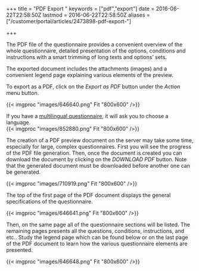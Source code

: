 ﻿+++
title = "PDF Export "
keywords = ["pdf","export"]
date = 2016-06-22T22:58:50Z
lastmod = 2016-06-22T22:58:50Z
aliases = ["/customer/portal/articles/2473898-pdf-export-"]

+++

The PDF file of the questionnaire provides a convenient overview of the
whole questionnaire, detailed presentation of the options, conditions
and instructions with a smart trimming of long texts and options’
sets.  
  
The exported document includes the attachments (images) and a convenient
legend page explaining various elements of the preview.  
  
To export as a PDF, click on the *Export as PDF* button under the
*Action* menu button.  
  
{{< imgproc "images/646640.png" Fit "800x600" />}}  
  
If you have a [multilingual questionnaire](/questionnaire-designer/multilingual-questionnaires),
it will ask you to choose a language.  
{{< imgproc "images/852880.png" Fit "800x600" />}}  
  
  
The creation of a PDF preview document on the server may take some time,
especially for large, complex questionnaires. First you will see the
progress of the PDF file generation. Then, once the document is created
you can download the document by clicking on the *DOWNLOAD PDF* button.
Note that the generated document must be downloaded before another one
can be generated.  
  
{{< imgproc "images/710919.png" Fit "800x600" />}}  
  
  
The top of the first page of the PDF document displays the general
specifications of the questionnaire.  
  
{{< imgproc "images/646641.png" Fit "800x600" />}}  
  
Then, on the same page all of the questionnaire sections will be
listed. The remaining pages presents all the questions, conditions,
instructions, and etc.. Study the legend page which can be found below
or on the last page of the PDF document to learn how the various
questionnaire elements are presented.  
  
{{< imgproc "images/646648.png" Fit "800x600" />}}
